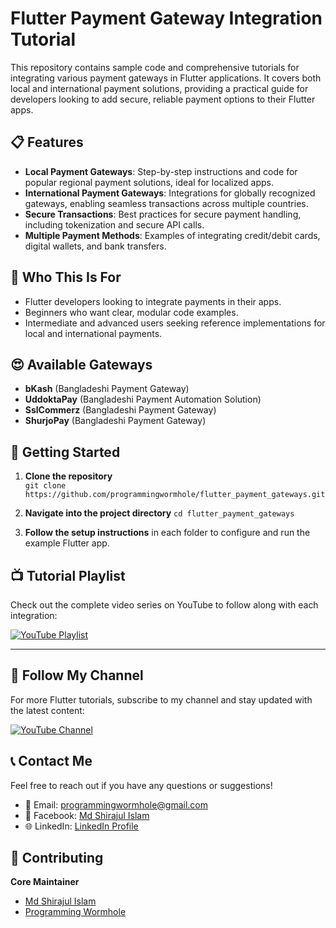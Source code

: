 
# Flutter Payment Gateway Integration Tutorial

This repository contains sample code and comprehensive tutorials for integrating various payment gateways in Flutter applications. It covers both local and international payment solutions, providing a practical guide for developers looking to add secure, reliable payment options to their Flutter apps.

## 📋 Features

-   **Local Payment Gateways**: Step-by-step instructions and code for popular regional payment solutions, ideal for localized apps.
-   **International Payment Gateways**: Integrations for globally recognized gateways, enabling seamless transactions across multiple countries.
-   **Secure Transactions**: Best practices for secure payment handling, including tokenization and secure API calls.
-   **Multiple Payment Methods**: Examples of integrating credit/debit cards, digital wallets, and bank transfers.

## 🎯 Who This Is For

-   Flutter developers looking to integrate payments in their apps.
-   Beginners who want clear, modular code examples.
-   Intermediate and advanced users seeking reference implementations for local and international payments.

## 😍 Available Gateways
- **bKash** (Bangladeshi Payment Gateway)
- **UddoktaPay** (Bangladeshi Payment Automation Solution)
- **SslCommerz** (Bangladeshi Payment Gateway)
- **ShurjoPay** (Bangladeshi Payment Gateway)

## 🚀 Getting Started

1.  **Clone the repository**    
    `git clone https://github.com/programmingwormhole/flutter_payment_gateways.git`

2.  **Navigate into the project directory**
    `cd flutter_payment_gateways`

3.  **Follow the setup instructions** in each folder to configure and run the example Flutter app.


## 📺 Tutorial Playlist
Check out the complete video series on YouTube to follow along with each integration:

[![YouTube Playlist](https://img.shields.io/badge/YouTube-Playlist-red?logo=youtube)](https://www.youtube.com/playlist?list=PL-hhMBvVJVm482D7UCmBX_grkkkrxEOR2)

---

## 🔔 Follow My Channel
For more Flutter tutorials, subscribe to my channel and stay updated with the latest content:

[![YouTube Channel](https://img.shields.io/badge/YouTube-Subscribe-red?logo=youtube)](https://youtube.com/@programmingwormhole)


## 📞 Contact Me

Feel free to reach out if you have any questions or suggestions!

-   📧 Email: programmingwormhole@gmail.com
-   💬 Facebook: [Md Shirajul Islam](https://twitter.com/yourusername)
-   🌐 LinkedIn: [LinkedIn Profile](https://www.linkedin.com/in/mdshirajulislam-dev)

## 🤝 Contributing

**Core Maintainer**
-   [Md Shirajul Islam](https://wa.me/+8801709295489)
-   [Programming Wormhole](https://youtube.com/@programmingwormhole)